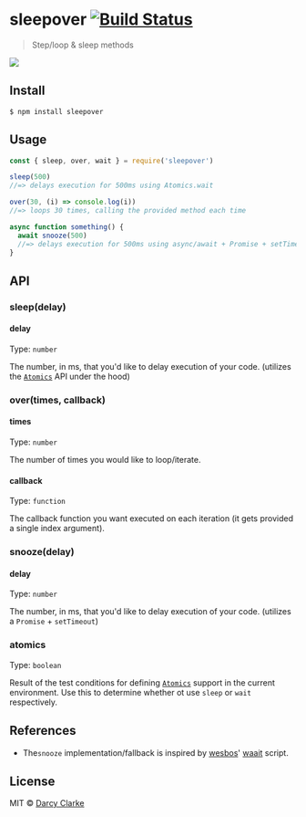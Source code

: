 # sleepover [![Build Status](https://travis-ci.org/darcyclarke/sleepover.svg?branch=master)](https://travis-ci.org/darcyclarke/sleepover)

> Step/loop &amp; sleep methods

![](https://media.giphy.com/media/nGMyNVfRAsgA8/giphy.gif)

## Install

```
$ npm install sleepover
```

## Usage

```js
const { sleep, over, wait } = require('sleepover')

sleep(500)
//=> delays execution for 500ms using Atomics.wait

over(30, (i) => console.log(i))
//=> loops 30 times, calling the provided method each time

async function something() {
  await snooze(500)
  //=> delays execution for 500ms using async/await + Promise + setTimeout
}
```

## API

### sleep(delay)

#### delay

Type: `number`

The number, in ms, that you'd like to delay execution of your code. (utilizes the [`Atomics`](https://developer.mozilla.org/en-US/docs/Web/JavaScript/Reference/Global_Objects/Atomics) API under the hood)

### over(times, callback)

#### times

Type: `number`

The number of times you would like to loop/iterate.

#### callback

Type: `function`

The callback function you want executed on each iteration (it gets provided a single index argument).

### snooze(delay)

#### delay

Type: `number`

The number, in ms, that you'd like to delay execution of your code. (utilizes a `Promise` + `setTimeout`)

### atomics

Type: `boolean`

Result of the test conditions for defining [`Atomics`](https://developer.mozilla.org/en-US/docs/Web/JavaScript/Reference/Global_Objects/Atomics) support in the current environment. Use this to determine whether ot use `sleep` or `wait` respectively.

## References

 - The`snooze` implementation/fallback is inspired by [wesbos](https://github.com/wesbos/)' [waait](https://github.com/wesbos/waait) script.

## License

MIT © [Darcy Clarke](http://darcyclarke.me)
